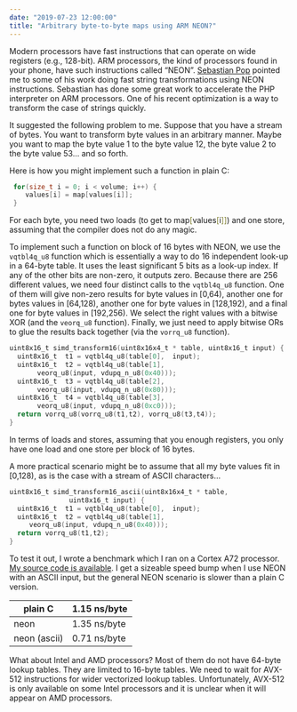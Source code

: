 ```yaml
---
date: "2019-07-23 12:00:00"
title: "Arbitrary byte-to-byte maps using ARM NEON?"
---
```




Modern processors have fast instructions that can operate on wide registers (e.g., 128-bit). ARM processors, the kind of processors found in your phone, have such instructions called &ldquo;NEON&rdquo;. [Sebastian Pop](https://www.linkedin.com/in/sebpop/) pointed me to some of his work doing fast string transformations using NEON instructions. Sebastian has done some great work to accelerate the PHP interpreter on ARM processors. One of his recent optimization is a way to transform the case of strings quickly.

It suggested the following problem to me. Suppose that you have a stream of bytes. You want to transform byte values in an arbitrary manner. Maybe you want to map the byte value 1 to the byte value 12, the byte value 2 to the byte value 53&hellip; and so forth.

Here is how you might implement such a function in plain C:
```C
 for(size_t i = 0; i < volume; i++) {
    values[i] = map[values[i]];
 }
```


For each byte, you need two loads (to get to map<span style="color: #808030;">[</span>values<span style="color: #808030;">[</span>i<span style="color: #808030;">]</span><span style="color: #808030;">]</span>) and one store, assuming that the compiler does not do any magic.

To implement such a function on block of 16 bytes with NEON, we use the `vqtbl4q_u8` function which is essentially a way to do 16 independent look-up in a 64-byte table. It uses the least significant 5 bits as a look-up index. If any of the other bits are non-zero, it outputs zero. Because there are 256 different values, we need four distinct calls to the `vqtbl4q_u8` function. One of them will give non-zero results for byte values in [0,64), another one for bytes values in [64,128), another one for byte values in [128,192), and a final one for byte values in [192,256). We select the right values with a bitwise XOR (and the `veorq_u8` function). Finally, we just need to apply bitwise ORs to glue the results back together (via the `vorrq_u8` function).
```C
uint8x16_t simd_transform16(uint8x16x4_t * table, uint8x16_t input) {
  uint8x16_t  t1 = vqtbl4q_u8(table[0],  input);
  uint8x16_t  t2 = vqtbl4q_u8(table[1],
       veorq_u8(input, vdupq_n_u8(0x40)));
  uint8x16_t  t3 = vqtbl4q_u8(table[2],
       veorq_u8(input, vdupq_n_u8(0x80)));
  uint8x16_t  t4 = vqtbl4q_u8(table[3],
       veorq_u8(input, vdupq_n_u8(0xc0)));
  return vorrq_u8(vorrq_u8(t1,t2), vorrq_u8(t3,t4));
}
```


In terms of loads and stores, assuming that you enough registers, you only have one load and one store per block of 16 bytes.

A more practical scenario might be to assume that all my byte values fit in [0,128), as is the case with a stream of ASCII characters&hellip;
```C
uint8x16_t simd_transform16_ascii(uint8x16x4_t * table,
               uint8x16_t input) {
  uint8x16_t  t1 = vqtbl4q_u8(table[0],  input);
  uint8x16_t  t2 = vqtbl4q_u8(table[1],
     veorq_u8(input, vdupq_n_u8(0x40)));
  return vorrq_u8(t1,t2);
}
```


To test it out, I wrote a benchmark which I ran on a Cortex A72 processor. [My source code is available](https://github.com/lemire/Code-used-on-Daniel-Lemire-s-blog/tree/master/2019/07/23). I get a sizeable speed bump when I use NEON with an ASCII input, but the general NEON scenario is slower than a plain C version.

plain C                  |1.15 ns/byte             |
-------------------------|-------------------------|
neon                     |1.35 ns/byte             |
neon (ascii)             |0.71 ns/byte             |


What about Intel and AMD processors? Most of them do not have 64-byte lookup tables. They are limited to 16-byte tables. We need to wait for AVX-512 instructions for wider vectorized lookup tables. Unfortunately, AVX-512 is only available on some Intel processors and it is unclear when it will appear on AMD processors.

